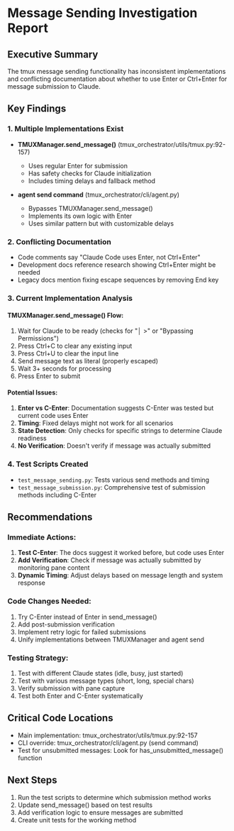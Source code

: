 # Message Sending Investigation Report

## Executive Summary
The tmux message sending functionality has inconsistent implementations and conflicting documentation about whether to use Enter or Ctrl+Enter for message submission to Claude.

## Key Findings

### 1. Multiple Implementations Exist
- **TMUXManager.send_message()** (tmux_orchestrator/utils/tmux.py:92-157)
  - Uses regular Enter for submission
  - Has safety checks for Claude initialization
  - Includes timing delays and fallback method

- **agent send command** (tmux_orchestrator/cli/agent.py)
  - Bypasses TMUXManager.send_message()
  - Implements its own logic with Enter
  - Uses similar pattern but with customizable delays

### 2. Conflicting Documentation
- Code comments say "Claude Code uses Enter, not Ctrl+Enter"
- Development docs reference research showing Ctrl+Enter might be needed
- Legacy docs mention fixing escape sequences by removing End key

### 3. Current Implementation Analysis

#### TMUXManager.send_message() Flow:
1. Wait for Claude to be ready (checks for "│ >" or "Bypassing Permissions")
2. Press Ctrl+C to clear any existing input
3. Press Ctrl+U to clear the input line
4. Send message text as literal (properly escaped)
5. Wait 3+ seconds for processing
6. Press Enter to submit

#### Potential Issues:
1. **Enter vs C-Enter**: Documentation suggests C-Enter was tested but current code uses Enter
2. **Timing**: Fixed delays might not work for all scenarios
3. **State Detection**: Only checks for specific strings to determine Claude readiness
4. **No Verification**: Doesn't verify if message was actually submitted

### 4. Test Scripts Created
- `test_message_sending.py`: Tests various send methods and timing
- `test_message_submission.py`: Comprehensive test of submission methods including C-Enter

## Recommendations

### Immediate Actions:
1. **Test C-Enter**: The docs suggest it worked before, but code uses Enter
2. **Add Verification**: Check if message was actually submitted by monitoring pane content
3. **Dynamic Timing**: Adjust delays based on message length and system response

### Code Changes Needed:
1. Try C-Enter instead of Enter in send_message()
2. Add post-submission verification
3. Implement retry logic for failed submissions
4. Unify implementations between TMUXManager and agent send

### Testing Strategy:
1. Test with different Claude states (idle, busy, just started)
2. Test with various message types (short, long, special chars)
3. Verify submission with pane capture
4. Test both Enter and C-Enter systematically

## Critical Code Locations
- Main implementation: tmux_orchestrator/utils/tmux.py:92-157
- CLI override: tmux_orchestrator/cli/agent.py (send command)
- Test for unsubmitted messages: Look for has_unsubmitted_message() function

## Next Steps
1. Run the test scripts to determine which submission method works
2. Update send_message() based on test results
3. Add verification logic to ensure messages are submitted
4. Create unit tests for the working method
